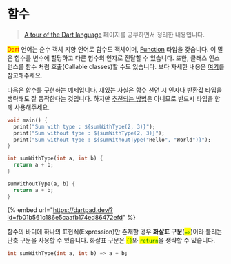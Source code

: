 # 함수

> [A tour of the Dart language](https://dart.dev/guides/language/language-tour) 페이지를 공부하면서 정리한 내용입니다.

<mark style="color:red;">Dart</mark> 언어는 순수 객체 지향 언어로 함수도 객체이며, [Function](https://api.dart.dev/stable/2.16.1/dart-core/Function-class.html) 타입을 갖습니다. 이 말은 함수를 변수에 할당하고 다른 함수의 인자로 전달할 수 있습니다. 또한, 클래스 인스턴스를 함수 처럼 호출(Callable classes)할 수도 있습니다. 보다 자세한 내용은 [여기](https://dart.dev/guides/language/language-tour#callable-classes)를 참고해주세요.

다음은 함수를 구현하는 예제입니다. 재있는 사실은 함수 선언 시 인자나 반환값 타입을 생략해도 잘 동작한다는 것입니다. 하지만 [추천되는 방법](https://dart.dev/guides/language/effective-dart/design#do-type-annotate-fields-and-top-level-variables-if-the-type-isnt-obvious)은 아니므로 반드시 타입을 함께 사용해주세요.

```dart
void main() {
  print("Sum with type : ${sumWithType(2, 3)}");
  print("Sum without type : ${sumWithType(2, 3)}");
  print("Sum without type : ${sumWithoutType("Hello", "World")}");
}

int sumWithType(int a, int b) {
  return a + b;
}

sumWithoutType(a, b) {
  return a + b;
}
```

{% embed url="https://dartpad.dev/?id=fb01b561c186e5caafb174ed86472efd" %}

함수의 바디에 하나의 표현식(Expression)만 존재할 경우 **화살표 구문**(<mark style="color:green;">`=>`</mark>)이라 불리는 단축 구문을 사용할 수 있습니다. 화살표 구문은 <mark style="color:green;">`{}`</mark>와 <mark style="color:green;">`return`</mark>을 생략할 수 있습니다.

```dart
int sumWithType(int a, int b) => a + b;
```
